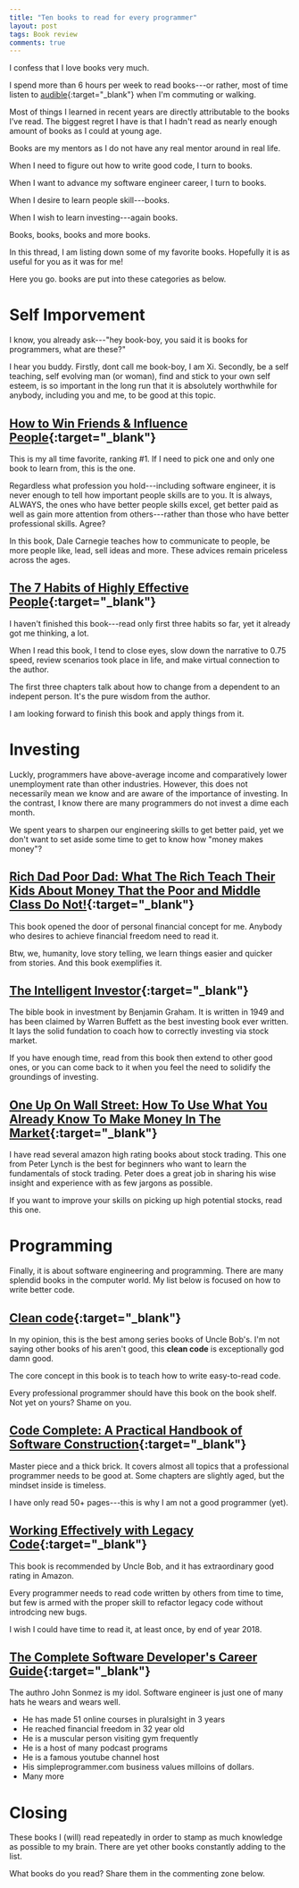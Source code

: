 ```yaml
---
title: "Ten books to read for every programmer"
layout: post
tags: Book review
comments: true
---
```


I confess that I love books very much.

I spend more than 6 hours per week to read books---or rather, most of time listen to [audible](https://www.amazon.com/gp/product/B00NB86OYE){:target="_blank"} when I'm commuting or walking.

Most of things I learned in recent years are directly attributable to the books I’ve read. The biggest regret I have is that I hadn't read as nearly enough amount of books as I could at young age.

Books are my mentors as I do not have any real mentor around in real life.

When I need to figure out how to write good code, I turn to books.

When I want to advance my software engineer career, I turn to books.

When I desire to learn people skill---books.

When I wish to learn investing---again books.

Books, books, books and more books.

In this thread, I am listing down some of my favorite books. Hopefully it is as useful for you as it was for me!

Here you go. books are put into these categories as below.

# Self Imporvement

I know, you already ask---"hey book-boy, you said it is books for programmers, what are these?"

I hear you buddy. Firstly, dont call me book-boy, I am Xi. Secondly, be a self teaching, self evolving man (or woman), find and stick to your own self esteem, is so important in the long run that it is absolutely worthwhile for anybody, including you and me, to be good at this topic.

## [How to Win Friends & Influence People](https://www.amazon.com/How-Win-Friends-Influence-People/dp/0671027034){:target="_blank"}

This is my all time favorite, ranking #1. If I need to pick one and only one book to learn from, this is the one.

Regardless what profession you hold---including software engineer, it is never enough to tell how important people skills are to you. It is always, ALWAYS, the ones who have better people skills excel, get better paid as well as gain more attention from others---rather than those who have better professional skills. Agree?

In this book, Dale Carnegie teaches how to communicate to people, be more people like, lead, sell ideas and more. These advices remain priceless across the ages.

## [The 7 Habits of Highly Effective People]( https://www.amazon.com/Habits-Highly-Effective-People-Anniversary/dp/1511317299){:target="_blank"}

I haven't finished this book---read only first three habits so far, yet it already got me thinking, a lot.

When I read this book, I tend to close eyes, slow down the narrative to 0.75 speed, review scenarios took place in life, and make virtual connection to the author.

The first three chapters talk about how to change from a dependent to an indepent person. It's the pure wisdom from the author.

I am looking forward to finish this book and apply things from it.

# Investing

Luckly, programmers have above-average income and comparatively lower unemployment rate than other industries. However, this does not necessarily mean we know and are aware of the importance of investing. In the contrast, I know there are many programmers do not invest a dime each month.

We spent years to sharpen our engineering skills to get better paid, yet we don't want to set aside some time to get to know how "money makes money"? 

## [Rich Dad Poor Dad: What The Rich Teach Their Kids About Money That the Poor and Middle Class Do Not!](https://www.amazon.com/Rich-Dad-Poor-Teach-Middle/dp/1612680011){:target="_blank"}

This book opened the door of personal financial concept for me. Anybody who desires to achieve financial freedom need to read it.

Btw, we, humanity, love story telling, we learn things easier and quicker from stories. And this book exemplifies it.

## [The Intelligent Investor](https://www.amazon.com/Intelligent-Investor-Definitive-Investing-Essentials/dp/0060555661){:target="_blank"}

The bible book in investment by Benjamin Graham. It is written in 1949 and has been claimed by Warren Buffett as the best investing book ever written. It lays the solid fundation to coach how to correctly investing via stock market.

If you have enough time, read from this book then extend to other good ones, or you can come back to it when you feel the need to solidify the groundings of investing.

## [One Up On Wall Street: How To Use What You Already Know To Make Money In The Market](https://www.amazon.com/One-Up-Wall-Street-Already/dp/0743200403){:target="_blank"}

I have read several amazon high rating books about stock trading. This one from Peter Lynch is the best for beginners who want to learn the fundamentals of stock trading. Peter does a great job in sharing his wise insight and experience with as few jargons as possible.

If you want to improve your skills on picking up high potential stocks, read this one.


# Programming

Finally, it is about software engineering and programming. There are many splendid books in the computer world. My list below is focused on how to write better code.

## [Clean code](https://www.amazon.com/Clean-Code-Handbook-Software-Craftsmanship/dp/0132350882){:target="_blank"}

In my opinion, this is the best among series books of Uncle Bob's. I'm not saying other books of his aren't good, this **clean code** is exceptionally god damn good. 

The core concept in this book is to teach how to write easy-to-read code.

Every professional programmer should have this book on the book shelf. Not yet on yours? Shame on you.

## [Code Complete: A Practical Handbook of Software Construction](https://www.amazon.com/Code-Complete-Practical-Handbook-Construction/dp/0735619670){:target="_blank"}

Master piece and a thick brick. It covers almost all topics that a professional programmer needs to be good at. Some chapters are slightly aged, but the mindset inside is timeless.

I have only read 50+ pages---this is why I am not a good programmer (yet).

## [Working Effectively with Legacy Code](https://www.amazon.com/Working-Effectively-Legacy-Michael-Feathers/dp/0131177052){:target="_blank"}

This book is recommended by Uncle Bob, and it has extraordinary good rating in Amazon. 

Every programmer needs to read code written by others from time to time, but few is armed with the proper skill to refactor legacy code without introdcing new bugs.

I wish I could have time to read it, at least once, by end of year 2018.

## [The Complete Software Developer's Career Guide](https://www.amazon.com/Complete-Software-Developers-Career-Guide-ebook/dp/B073X6GNJ1){:target="_blank"}

The authro John Sonmez is my idol. Software engineer is just one of many hats he wears and wears well.

- He has made 51 online courses in pluralsight in 3 years
- He reached financial freedom in 32 year old
- He is a muscular person visiting gym frequently
- He is a host of many podcast programs
- He is a famous youtube channel host
- His simpleprogrammer.com business values milloins of dollars.
- Many more

# Closing

These books I (will) read repeatedly in order to stamp as much knowledge as possible to my brain. There are yet other books constantly adding to the list. 

What books do you read? Share them in the commenting zone below.